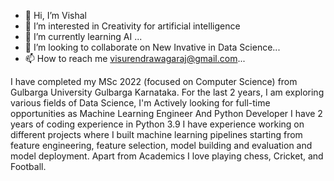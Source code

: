 - 👋 Hi, I’m  Vishal
- 👀 I’m interested in Creativity for artificial intelligence
- 🌱 I’m currently learning AI ...
- 💞️ I’m looking to collaborate on New Invative in Data Science...
- 📫 How to reach me visurendrawagaraj@gmail.com...

<!---
Vishal422/Vishal422 is a ✨ special ✨ repository because its `README.md` (this file) appears on your GitHub profile.
You can click the Preview link to take a look at your changes.
--->
I have completed my MSc 2022 (focused on Computer Science) from Gulbarga University Gulbarga Karnataka. For the last 2 years, I am exploring various fields of Data Science, I'm Actively looking for full-time opportunities as Machine Learning Engineer And Python Developer I have 2 years of coding experience in Python 3.9 I have experience working on different projects where I built machine learning pipelines starting from feature engineering, feature selection, model building and evaluation and model deployment. Apart from Academics I love playing chess, Cricket, and Football.

